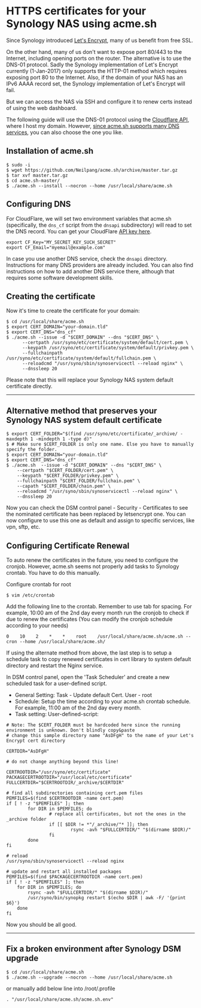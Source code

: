 # HTTPS certificates for your Synology NAS using acme.sh

Since Synology introduced [Let's Encrypt](https://letsencrypt.org/), many of us benefit from free SSL. 

On the other hand, many of us don't want to expose port 80/443 to the Internet, including opening ports on the router. The alternative is to use the DNS-01 protocol. Sadly the Synology implementation of Let's Encrypt currently (1-Jan-2017) only supports the HTTP-01 method which requires exposing port 80 to the Internet. Also, if the domain of your NAS has an IPv6 AAAA record set, the Synology implementation of Let's Encrypt will fail.

But we can access the NAS via SSH and configure it to renew certs instead of using the web dashboard.

The following guide will use the DNS-01 protocol using the [Cloudflare API](https://api.cloudflare.com/), where I host my domain. However, [since acme.sh supports many DNS services](https://github.com/Neilpang/acme.sh/tree/master/dnsapi), you can also choose the one you like.

## Installation of acme.sh

    $ sudo -i
    $ wget https://github.com/Neilpang/acme.sh/archive/master.tar.gz
    $ tar xvf master.tar.gz
    $ cd acme.sh-master/
    $ ./acme.sh --install --nocron --home /usr/local/share/acme.sh

## Configuring DNS

For CloudFlare, we will set two environment variables that acme.sh (specifically, the `dns_cf` script from the `dnsapi` subdirectory) will read to set the DNS record. You can get your CloudFlare [API key here](https://www.cloudflare.com/a/account/my-account).

    export CF_Key="MY_SECRET_KEY_SUCH_SECRET"
    export CF_Email="myemail@example.com"

In case you use another DNS service, check the `dnsapi` directory. Instructions for many DNS providers are already included. You can also find instructions on how to add another DNS service there, although that requires some software development skills.

## Creating the certificate
Now it's time to create the certificate for your domain:

    $ cd /usr/local/share/acme.sh
    $ export CERT_DOMAIN="your-domain.tld"
    $ export CERT_DNS="dns_cf"
    $ ./acme.sh --issue -d "$CERT_DOMAIN" --dns "$CERT_DNS" \
          --certpath /usr/syno/etc/certificate/system/default/cert.pem \
          --keypath /usr/syno/etc/certificate/system/default/privkey.pem \
          --fullchainpath /usr/syno/etc/certificate/system/default/fullchain.pem \
          --reloadcmd "/usr/syno/sbin/synoservicectl --reload nginx" \
          --dnssleep 20

Please note that this will replace your Synology NAS system default certificate directly.

---------------------------------------------------------------------------------------------------------
## Alternative method that preserves your Synology NAS system default certificate

    $ export CERT_FOLDER="$(find /usr/syno/etc/certificate/_archive/ -maxdepth 1 -mindepth 1 -type d)"
    $ # Make sure $CERT_FOLDER is only one name. Else you have to manually specify the folder.
    $ export CERT_DOMAIN="your-domain.tld"
    $ export CERT_DNS="dns_cf"
    $ ./acme.sh  --issue -d "$CERT_DOMAIN" --dns "$CERT_DNS" \
        --certpath "$CERT_FOLDER/cert.pem" \
        --keypath "$CERT_FOLDER/privkey.pem" \
        --fullchainpath "$CERT_FOLDER/fullchain.pem" \
        --capath "$CERT_FOLDER/chain.pem" \
        --reloadcmd "/usr/syno/sbin/synoservicectl --reload nginx" \
        --dnssleep 20

Now you can check the DSM control panel - Security - Certificates to see the nominated certificate has been replaced by letsencrypt one. You can now configure to use this one as default and assign to specific services, like vpn, sftp, etc.
 

## Configuring Certificate Renewal
To auto renew the certificates in the future, you need to configure the cronjob. However, acme.sh seems not properly add tasks to Synology crontab. You have to do this manually. 

Configure crontab for root

    $ vim /etc/crontab

Add the following line to the crontab. Remember to use tab for spacing. 
For example, 10:00 am of the 2nd day every month run the cronjob to check if due to renew the certificates (You can modify the cronjob schedule according to your needs) 

    0    10    2    *    *    root    /usr/local/share/acme.sh/acme.sh --cron --home /usr/local/share/acme.sh/

If using the alternate method from above, the last step is to setup a schedule task to copy renewed certificates in cert library to system default directory and restart the Nginx service.

In DSM control panel, open the 'Task Scheduler' and create a new scheduled task for a user-defined script.  

* General Setting: Task - Update default Cert. User - root
* Schedule: Setup the time according to your acme.sh crontab schedule. For example, 11:00 am of the 2nd day every month.
* Task setting: User-defined-script:

```
# Note: The $CERT_FOLDER must be hardcoded here since the running environment is unknown. Don't blindly copy&paste
# change this sample directory name "AsDFgH" to the name of your Let's Encrypt cert directory

CERTDIR="AsDFgH"

# do not change anything beyond this line!

CERTROOTDIR="/usr/syno/etc/certificate"
PACKAGECERTROOTDIR="/usr/local/etc/certificate"
FULLCERTDIR="$CERTROOTDIR/_archive/$CERTDIR"

# find all subdirectories containing cert.pem files
PEMFILES=$(find $CERTROOTDIR -name cert.pem)
if [ ! -z "$PEMFILES" ]; then
        for DIR in $PEMFILES; do
                # replace all certificates, but not the ones in the _archive folder
                if [[ $DIR != *"/_archive/"* ]]; then
                        rsync -avh "$FULLCERTDIR/" "$(dirname $DIR)/"
                fi
        done
fi

# reload
/usr/syno/sbin/synoservicectl --reload nginx

# update and restart all installed packages
PEMFILES=$(find $PACKAGECERTROOTDIR -name cert.pem)
if [ ! -z "$PEMFILES" ]; then
	for DIR in $PEMFILES; do
		rsync -avh "$FULLCERTDIR/" "$(dirname $DIR)/"
		/usr/syno/bin/synopkg restart $(echo $DIR | awk -F/ '{print $6}')
	done
fi
```
Now you should be all good. 

--------------------------------------------------------------------------------------------------------------------

## Fix a broken environment after Synology DSM upgrade

    $ cd /usr/local/share/acme.sh
    $ ./acme.sh --upgrade --nocron --home /usr/local/share/acme.sh

or manually add below line into /root/.profile

    . "/usr/local/share/acme.sh/acme.sh.env"